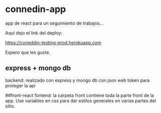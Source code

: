 # connedin-app
app de react para un seguimiento de trabajos...

Aqui dejo el link del deploy:

https://coneddin-testing-prod.herokuapp.com

Espero que les guste. 

## express + mongo db
backend: realizado con express y mongo db con json web token para  proteger la api

##front-react
fontend: la carpeta front contiene toda la parte front de la app. Use variables en css para dar estilos generales en varias partes del sitio.


